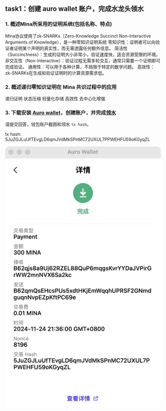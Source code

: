 
## task1：创建 auro wallet 账户，完成水龙头领水

### 1. 概述Mina所采用的证明系统(包括名称、特点)

Mina协议使用了zk-SNARKs（Zero-Knowledge Succinct Non-Interactive Arguments of Knowledge），是一种零知识证明系统
零知识性：证明者可以向验证者证明某个声明的真实性，而无需透露任何额外信息。
简洁性（Succinctness）：生成的证明大小非常小，验证速度快，适合资源受限的环境。
非交互性（Non-Interactive）：验证过程无需多轮交互，通常只需要一个证明即可完成验证。
通用性：可以用于各种计算，不局限于特定的数学问题。
高效性：zk-SNARKs在生成和验证证明时的计算资源需求低。

### 2. 概述递归零知识证明在 Mina 共识过程中的应用
递归证明
状态压缩
轻量化存储
高效性
去中心化增强

### 3. 下载安装 [Auro wallet](https://www.aurowallet.com/download/)，创建账户，并完成[领水](https://faucet.minaprotocol.com/)

请提交回答，钱包账户截图和领水 `tx hash`。

tx hash: 5JuZGJLuUfTEvgLD6qmJVdMkSPnMC72UXUL7PPWEHFU59oKGyqZL

![](./wallet-pic.jpg)


